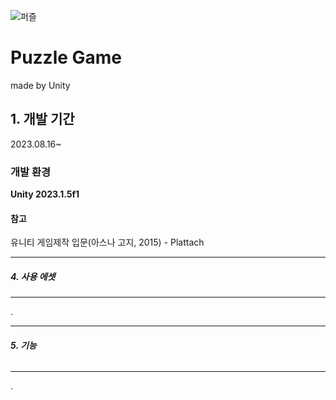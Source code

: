 ![퍼즐](https://github.com/shin0624/Unity_Puzzle_Game/assets/91828379/d617f70d-6035-4f92-93fa-f941d60835cb)

# Puzzle Game
made by Unity
 
## 1. 개발 기간
2023.08.16~

### 개발 환경
**Unity 2023.1.5f1**

#### 참고
유니티 게임제작 입문(아스나 고지, 2015) - Plattach


----
##### 4. 사용 에셋
----
.





----
###### **5. 기능**
----
.
